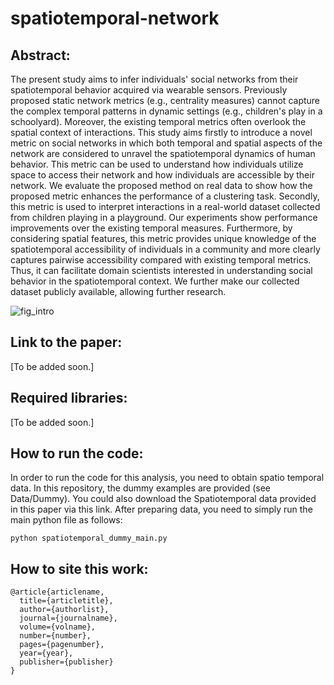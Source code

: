 # spatiotemporal-network
## Abstract: 
The present study aims to infer individuals' social networks from their spatiotemporal behavior acquired via wearable sensors. Previously proposed static network metrics (e.g., centrality measures) cannot capture the complex temporal patterns in dynamic settings (e.g., children's play in a schoolyard). Moreover, the existing temporal metrics often overlook the spatial context of interactions. This study aims firstly to introduce a novel metric on social networks in which both temporal and spatial aspects of the network are considered to unravel the spatiotemporal dynamics of human behavior. This metric can be used to understand how individuals utilize space to access their network and how individuals are accessible by their network. We evaluate the proposed method on real data to show how the proposed metric enhances the performance of a clustering task. Secondly, this metric is used to interpret interactions in a real-world dataset collected from children playing in a playground. Our experiments show performance improvements over the existing temporal measures. Furthermore, by considering spatial features, this metric provides unique knowledge of the spatiotemporal accessibility of individuals in a community and more clearly captures pairwise accessibility compared with existing temporal metrics. Thus, it can facilitate domain scientists interested in understanding social behavior in the spatiotemporal context. We further make our collected dataset publicly available, allowing further research.

![fig_intro](https://github.com/maaeedee/spatiotemporal-network/assets/20282362/e744f10b-908e-498d-9a45-883e914593d4)


## Link to the paper: 
[To be added soon.]
## Required libraries: 
[To be added soon.]

## How to run the code:
In order to run the code for this analysis, you need to obtain spatio temporal data. In this repository, the dummy examples are provided (see Data/Dummy). You could also download the Spatiotemporal data provided in this paper via this link. After preparing data, you need to simply run the main python file as follows:


```python spatiotemporal_dummy_main.py```

## How to site this work:

```
@article{articlename,
  title={articletitle},
  author={authorlist},
  journal={journalname},
  volume={volname},
  number={number},
  pages={pagenumber},
  year={year},
  publisher={publisher}
}
```

